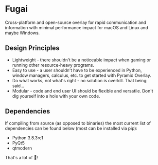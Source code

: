 # Fugai
Cross-platform and open-source overlay for rapid communication and information with minimal performance impact for macOS and Linux and maybe Windows.

## Design Principles

- Lightweight - there shouldn't be a noticeable impact when gaming or running other resource-heavy programs.
- Easy to use - a user shouldn't have to be experienced in Python, window managers, calculus, etc. to get started with Pyramid Overlay.
- Do what works, not what's right - no solution is overkill. That being said...
- Modular - code and end user UI should be flexible and versatile. Don't dig yourself into a hole with your own code.

## Dependencies

If compiling from source (as opposed to binaries) the most current list of dependencies can be found below (most can be installed via pip):
- Python 3.8.3rc1
- PyQt5
- qtmodern

That's a lot of 🥧!